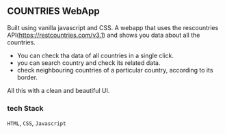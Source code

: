 ## COUNTRIES WebApp

Built using vanilla javascript and CSS. A webapp that uses the rescountries API(https://restcountries.com/v3.1) and shows you data about all the countries.

- You can check tha data of all countries in a single click.
- you can search country and check its related data.
- check neighbouring countries of a particular country, according to its border.

All this with a clean and beautiful UI.

### tech Stack
`HTML`, `CSS`, `Javascript`